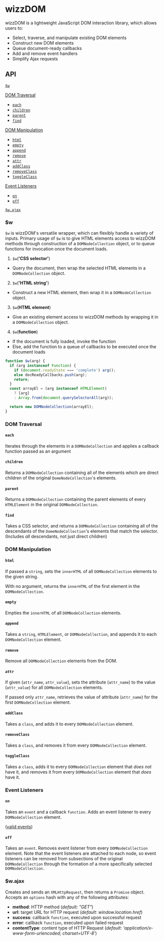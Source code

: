 # wizzDOM

wizzDOM is a lightweight JavaScript DOM interaction library, which allows users to:
  * Select, traverse, and manipulate existing DOM elements
  * Construct new DOM elements
  * Queue document-ready callbacks
  * Add and remove event handlers
  * Simplify Ajax requests

## API

[`$w`](#w)  

[DOM Traversal](#dom-traversal)  
  * [`each`](#each)  
  * [`children`](#children)  
  * [`parent`](#parent)
  * [`find`](#find)

[DOM Manipulation](#dom-manipulation)  
  * [`html`](#html)  
  * [`empty`](#empty)  
  * [`append`](#append)  
  * [`remove`](#remove)  
  * [`attr`](#attr)  
  * [`addClass`](#addclass)  
  * [`removeClass`](#removeclass)  
  * [`toggleClass`](#toggleclass)  

[Event Listeners](#event-listeners)  
  * [`on`](#on)  
  * [`off`](#off)  

[`$w.ajax`](#lajax)  

### $w

`$w` is wizzDOM's versatile wrapper, which can flexibly handle a variety of inputs. Primary usage of `$w` is to give HTML elements access to wizzDOM methods through construction of a `DOMNodeCollection` object, or to queue functions for invocation once the document loads.

1. `$w`(**'CSS selector'**)
  * Query the document, then wrap the selected HTML elements in a `DOMNodeCollection` object.


2. `$w`(**'HTML string'**)
  * Construct a new HTML element, then wrap it in a `DOMNodeCollection` object.


3. `$w`(**HTML element**)
  * Give an existing element access to wizzDOM methods by wrapping it in a `DOMNodeCollection` object.


4. `$w`(**function**)
  * If the document is fully loaded, invoke the function
  * Else, add the function to a queue of callbacks to be executed once the document loads

```javascript
function $w(arg) {
  if (arg instanceof Function) {
    if (document.readyState === 'complete') arg();
    else docReadyCallbacks.push(arg);
    return;
  }
  const arrayEl = (arg instanceof HTMLElement)
    ? [arg]
    : Array.from(document.querySelectorAll(arg));

  return new DOMNodeCollection(arrayEl);
}
```

### DOM Traversal

#### `each`

Iterates through the elements in a `DOMNodeCollection` and applies a callback function passed as an argument

#### `children`

Returns a `DOMNodeCollection` containing all of the elements which are direct children of the original `DomeNodeCollection`'s elements.

#### `parent`

Returns a `DOMNodeCollection` containing the parent elements of every `HTMLElement` in the original `DOMNodeCollection`.

#### `find`

Takes a CSS selector, and returns a `DOMNodeCollection` containing all of the descendants of the `DomeNodeCollection`'s elements that match the selector. (Includes *all* descendants, not just direct children)


### DOM Manipulation

#### `html`

If passed a `string`, sets the `innerHTML` of all `DOMNodeCollection` elements to the given string.

With no argument, returns the `innerHTML` of the first element in the `DOMNodeCollection`.  

#### `empty`

Empties the `innerHTML` of all `DOMNodeCollection` elements.

#### `append`

Takes a `string`, `HTMLElement`, or `DOMNodeCollection`, and appends it to each `DOMNodeCollection` element.

#### `remove`

Remove all `DOMNodeCollection` elements from the DOM.

#### `attr`

If given (`attr_name`, `attr_value`), sets the attribute (`attr_name`) to the value (`attr_value`) for all `DOMNodeCollection` elements.

If passed only `attr_name`, retrieves the value of attribute (`attr_name`) for the first `DOMNodeCollection` element.

#### `addClass`

Takes a `class`, and adds it to every `DOMNodeCollection` element.

#### `removeClass`

Takes a `class`, and removes it from every `DOMNodeCollection` element.

#### `toggleClass`

Takes a `class`, adds it to every `DOMNodeCollection` element that *does not* have it, and removes it from every `DOMNodeCollection` element that *does* have it.

### Event Listeners

#### `on`

Takes an `event` and a callback `function`.
Adds an event listener to every `DOMNodeCollection` element.

([valid events](https://developer.mozilla.org/en-US/docs/Web/Events))

#### `off`

Takes an `event`. Removes event listener from every `DOMNodeCollection` element. Note that the event listeners are attached to each node, so event listeners can be removed from subsections of the original `DOMNodeCollection` through the formation of a more specifically selected `DOMNodeCollection.`

### $w.ajax

Creates and sends an `XMLHttpRequest`, then returns a `Promise` object.  Accepts an `options` hash with any of the following attributes:
  * __method__: HTTP method (*default: "GET"*)
  * __url__: target URL for HTTP request (*default: window.location.href*)
  * __success__: callback `function`, executed upon successful request
  * __error__: callback `function`, executed upon failed request
  * __contentType__: content type of HTTP Request (*default: 'application/x-www-form-urlencoded; charset=UTF-8'*)
